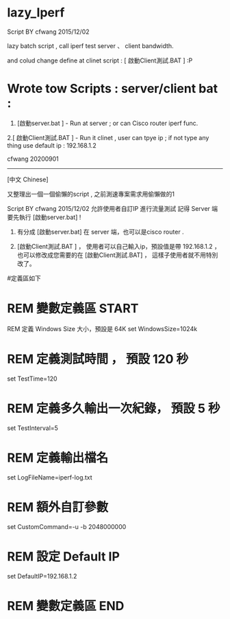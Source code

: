 # lazy_Iperf
Script BY cfwang 2015/12/02 

lazy batch script , call iperf test server 、 client bandwidth.

and colud change define at clinet script : [ 啟動Client測試.BAT ] :P

# Wrote tow Scripts : server/client  bat :

1. [啟動server.bat ] - Run at server ; or can Cisco router iperf func.

2.[ 啟動Client測試.BAT ] - Run  it  clinet , user can tpye ip ; if not type any thing use default ip : 192.168.1.2


cfwang
20200901

-------
[中文 Chinese]

又整理出一個一個偷懶的script ,  之前測速專案需求用偷懶做的1

Script BY cfwang 2015/12/02 
允許使用者自訂IP 進行流量測試
記得 Server 端要先執行 [啟動server.bat] !

1. 有分成 [啟動server.bat]  在 server 端，也可以是cisco router .

2. [啟動Client測試.BAT ] ， 使用者可以自己輸入ip，預設值是帶 192.168.1.2 ，也可以修改成您需要的在 [啟動Client測試.BAT] ，
這樣子使用者就不用特別改了。

#定義區如下

# REM 變數定義區 START
REM 定義 Windows Size 大小，預設是 64K
set WindowsSize=1024k
# REM 定義測試時間 ， 預設 120 秒
set TestTime=120
# REM 定義多久輸出一次紀錄， 預設 5 秒
set TestInterval=5
# REM 定義輸出檔名
set LogFileName=iperf-log.txt
# REM 額外自訂參數
set CustomCommand=-u -b 2048000000
# REM 設定 Default IP
set DefaultIP=192.168.1.2

# REM 變數定義區 END
